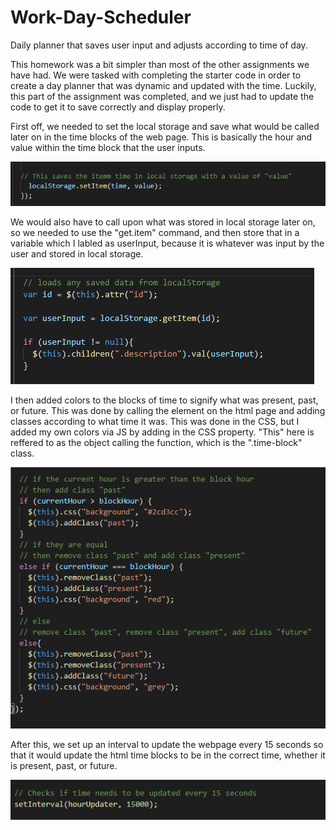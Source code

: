 # Work-Day-Scheduler
Daily planner that saves user input and adjusts according to time of day.

This homework was a bit simpler than most of the other assignments we have had. We were tasked with completing the starter code in order to create a day planner that was dynamic and updated with the time. Luckily, this part of the assignment was completed, and we just had to update the code to get it to save correctly and display properly. 

First off, we needed to set the local storage and save what would be called later on in the time blocks of the web page. This is basically the hour and value within the time block that the user inputs. 

![](Assets/Images/setting-ls.PNG)

We would also have to call upon what was stored in local storage later on, so we needed to use the "get.item" command, and then store that in a variable which I labled as userInput, because it is whatever was input by the user and stored in local storage. 

![](Assets/Images/userInput.PNG)

I then added colors to the blocks of time to signify what was present, past, or future. This was done by calling the element on the html page and adding classes according to what time it was. This was done in the CSS, but I added my own colors via JS by adding in the CSS property. "This" here is reffered to as the object calling the function, which is the ".time-block" class.

![](Assets/Images/colors.PNG)

After this, we set up an interval to update the webpage every 15 seconds so that it would update the html time blocks to be in the correct time, whether it is present, past, or future. 

![](Assets/Images/setInterval.PNG)